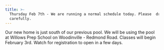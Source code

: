 ```yaml
---
title: >-
  Thursday Feb 7th - We are running a normal schedule today. Please  drive
  carefully.
---
```

Our new home is just south of our previous pool.  We will be using the pool at Willows Prep School on Woodinville - Redmond Road.  Classes will begin February 3rd. Watch for registration to open in a few days.
